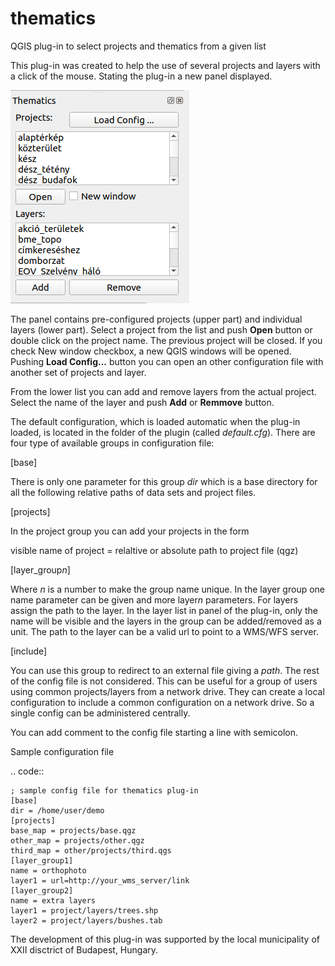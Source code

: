 # thematics
QGIS plug-in to select projects and thematics from a given list

This plug-in was created to help the use of several projects and layers with
a click of the mouse. Stating the plug-in a new panel displayed.

![panel of the plugin](fig1.png "Panel")

The panel contains pre-configured projects (upper part) and individual layers 
(lower part). Select a project from the list and push **Open** button or double 
click on the project name. The previous project will be closed.
If you check New window checkbox, a new QGIS windows will be opened.
Pushing **Load Config...** button you can open an other configuration file 
with another set of projects and layer.

From the lower list you can add and remove layers from the actual project.
Select the name of the layer and push **Add** or **Remmove** button.

The default configuration, which is loaded automatic when the plug-in loaded,
is located in the folder of the plugin (called *default.cfg*).
There are four type of available groups in configuration file:

[base]

There is only one  parameter for this group *dir* which is a base directory
for all the following relative paths of data sets and project files.

[projects]

In the project group you can add your projects in the form

visible name of project = relaltive or absolute path to project file (qgz)

[layer_group*n*]

Where *n* is a number to make the group name unique. In the layer group one
name parameter can be given and more layer*n* parameters. For layers
assign the path to the layer. In the layer list in panel of the plug-in, only
the name will be visible and the layers in the group can be added/removed as 
a unit. The path to the layer can be a valid url to point to a WMS/WFS 
server.

[include]

You can use this group to redirect to an external file giving a *path*.
The rest  of the config file is not considered. This can be useful for a
group of users using common projects/layers from a network drive.
They can create a local configuration to include a common configuration on a
network drive. So a single config can be administered centrally.

You can add comment to the config file starting a line with semicolon.

Sample configuration file

.. code:: 

    ; sample config file for thematics plug-in
    [base]
    dir = /home/user/demo
    [projects]
    base_map = projects/base.qgz
    other_map = projects/other.qgz
    third_map = other/projects/third.qgs
    [layer_group1]
    name = orthophoto
    layer1 = url=http://your_wms_server/link
    [layer_group2]
    name = extra layers
    layer1 = project/layers/trees.shp
    layer2 = project/layers/bushes.tab

The development of this plug-in was supported by the local municipality of
XXII disctrict of Budapest, Hungary.
